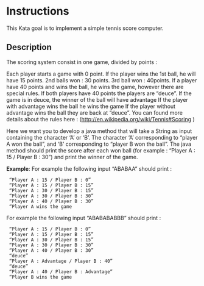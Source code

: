 # Instructions
This Kata goal is to implement a simple tennis score computer.

## Description
The scoring system consist in one game, divided by points :

Each player starts a game with 0 point.
If the player wins the 1st ball, he will have 15 points. 2nd balls won : 30 points. 3rd ball won : 40points.
If a player have 40 points and wins the ball, he wins the game, however there are special rules.
If both players have 40 points the players are “deuce”.
If the game is in deuce, the winner of the ball will have advantage
If the player with advantage wins the ball he wins the game
If the player without advantage wins the ball they are back at “deuce”.
You can found more details about the rules here : (http://en.wikipedia.org/wiki/Tennis#Scoring )

Here we want you to develop a java method that will take a String as input containing the character ‘A’ or ‘B’.
The character ‘A’ corresponding to “player A won the ball”, and ‘B’ corresponding to “player B won the ball”.
The java method should print the score after each won ball (for example : “Player A : 15 / Player B : 30”) and print the winner of the game.

**Example**:
For example the following input “ABABAA” should print :
```
 “Player A : 15 / Player B : 0”
 “Player A : 15 / Player B : 15”
 “Player A : 30 / Player B : 15”
 “Player A : 30 / Player B : 30”
 “Player A : 40 / Player B : 30”
 “Player A wins the game
```

For example the following input “ABABABABBB” should print :
```
 “Player A : 15 / Player B : 0”
 “Player A : 15 / Player B : 15”
 “Player A : 30 / Player B : 15”
 “Player A : 30 / Player B : 30”
 “Player A : 40 / Player B : 30”
 “deuce”
 “Player A : Advantage / Player B : 40”
 “deuce”
 “Player A : 40 / Player B : Advantage”
 “Player B wins the game
```

